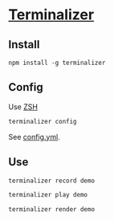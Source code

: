 # [Terminalizer](https://github.com/faressoft/terminalizer?tab=readme-ov-file)

## Install

```
npm install -g terminalizer
```

## Config

Use [ZSH](https://github.com/faressoft/terminalizer?tab=readme-ov-file#how-to-support-zsh)

```bash
terminalizer config
```

See [config.yml](./config.yml).

## Use

```bash
terminalizer record demo
```

```bash
terminalizer play demo
```

```bash
terminalizer render demo
```
